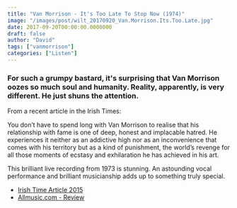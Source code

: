 ```yaml
---
title: "Van Morrison - It's Too Late To Stop Now (1974)"
image: "/images/post/wilt_20170920_Van.Morrison.Its.Too.Late.jpg"
date: 2017-09-20T00:00:00.0000000
draft: false
author: "David"
tags: ["vanmorrison"]
categories: ["Listen"]
---
```

### For such a grumpy bastard, it's surprising that Van Morrison oozes so much soul and humanity. Reality, apparently, is very different. He just shuns the attention.

 From a recent article in the Irish Times:

 You don’t have to spend long with Van Morrison to realise that his relationship with fame is one of deep, honest and implacable hatred. He experiences it neither as an addictive high nor as an inconvenience that comes with his territory but as a kind of punishment, the world’s revenge for all those moments of ecstasy and exhilaration he has achieved in his art. 

 This brilliant live recording from 1973 is stunning. An astounding vocal performance and brilliant musicianship adds up to something truly special.

-  [Irish Time Article 2015](https://www.irishtimes.com/culture/music/van/van-morrison-being-famous-is-not-great-for-the-creative-process-not-for-me-anyway-1.2332216)
-  [Allmusic.com - Review](http://www.allmusic.com/album/its-too-late-to-stop-now-mw0000193616)